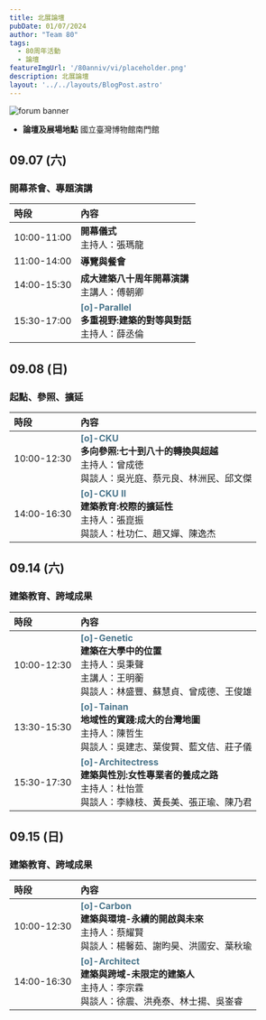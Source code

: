 ```yaml
---
title: 北展論壇
pubDate: 01/07/2024
author: "Team 80"
tags:
  - 80周年活動
  - 論壇
featureImgUrl: '/80anniv/vi/placeholder.png'
description: 北展論壇
layout: '../../layouts/BlogPost.astro'
---
```


![forum banner](/80anniv/events/banner-forum.png)


- **論壇及展場地點**  國立臺灣博物館南門館

## 09.07 (六)
### 開幕茶會、專題演講

| 時段          | 內容                                                                                                |
|:------------|:--------------------------------------------------------------------------------------------------|
| 10:00-11:00 | **開幕儀式**<br>主持人：張瑪龍                                                                               |
| 11:00-14:00 | **導覽與餐會**                                                                                         |
| 14:00-15:30 | **成大建築八十周年開幕演講**<br>主講人：傅朝卿                                                                       |
| 15:30-17:00 | <strong style="color: rgb(74, 117, 139);">[o]-Parallel</strong>  <br>**多重視野:建築的對等與對話**<br>主持人：薛丞倫 |

## 09.08 (日)
### 起點、參照、擴延


|時段| 內容                                                                                                                  |
| :- |:--------------------------------------------------------------------------------------------------------------------|
|10:00-12:30| <strong style="color: rgb(74, 117, 139);">[o]-CKU</strong><br>**多向參照:七十到八十的轉換與超越**<br>主持人：曾成徳<br>與談人：吳光庭、蔡元良、林洲民、邱文傑|
|14:00-16:30| <strong style="color: rgb(74, 117, 139);"> [o]-CKU II</strong> <br>**建築教育:校際的擴延性**<br>主持人：張崑振<br>與談人：杜功仁、趙又嬋、陳逸杰    |


## 09.14 (六)
### 建築教育、跨域成果

|時段| 內容                                                                                                     |
| :- |:-------------------------------------------------------------------------------------------------------|
|10:00-12:30|<strong style="color: rgb(74, 117, 139);"> [o]-Genetic</strong><br>**建築在大學中的位置**<br>主持人：吳秉聲<br>主講人：王明蘅<br>與談人：林盛豐、蘇慧貞、曾成德、王俊雄 |
|13:30-15:30|<strong style="color: rgb(74, 117, 139);"> [o]-Tainan </strong><br>**地域性的實踐:成大的台灣地圖** <br>主持人：陳哲生<br>與談人：吳建志、葉俊賢、藍文佶、莊子儀|
|15:30-17:30|<strong style="color: rgb(74, 117, 139);"> [o]-Architectress</strong> <br>**建築與性別:女性專業者的養成之路**<br>主持人：杜怡萱<br>與談人：李綠枝、黃長美、張正瑜、陳乃君                      |


## 09.15 (日)
### 建築教育、跨域成果

|時段| 內容                                                                                                                      |
| :- |:------------------------------------------------------------------------------------------------------------------------|
|10:00-12:30| <strong style="color: rgb(74, 117, 139);"> [o]-Carbon</strong><br>**建築與環境-永續的開啟與未來**<br>主持人：蔡耀賢<br>與談人：楊馨茹、謝昀昊、洪國安、葉秋瑜|
|14:00-16:30| <strong style="color: rgb(74, 117, 139);"> [o]-Architect</strong><br>**建築與跨域-未限定的建築人**<br>主持人：李宗霖<br>與談人：徐震、洪堯泰、林⼠揚、吳崟睿 |


